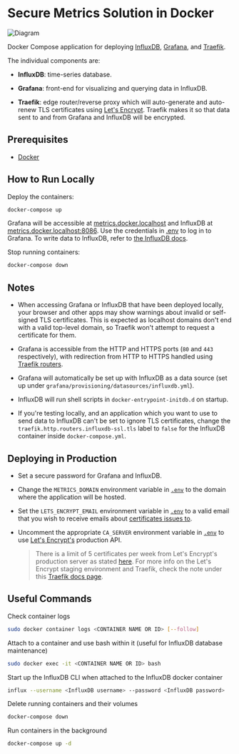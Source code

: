 # Secure Metrics Solution in Docker

![Diagram](docs/diagram.png)

Docker Compose application for deploying [InfluxDB](https://www.influxdata.com/products/influxdb-overview/), [Grafana](https://grafana.com/), and [Traefik](https://containo.us/traefik/).

The individual components are:

- **InfluxDB**: time-series database.

- **Grafana**: front-end for visualizing and querying data in InfluxDB.

- **Traefik**: edge router/reverse proxy which will auto-generate and auto-renew TLS certificates using [Let's Encrypt](https://letsencrypt.org/). Traefik makes it so that data sent to and from Grafana and InfluxDB will be encrypted.

## Prerequisites

- [Docker](https://docs.docker.com/get-docker/)

## How to Run Locally

Deploy the containers:

```bash
docker-compose up
```

Grafana will be accessible at [metrics.docker.localhost](http://metrics.docker.localhost) and InfluxDB at [metrics.docker.localhost:8086](http://metrics.docker.localhost:8086). Use the credentials in [.env](.env) to log in to Grafana. To write data to InfluxDB, refer to [the InfluxDB docs](https://docs.influxdata.com/influxdb/v2.7/write-data/).

Stop running containers:

```bash
docker-compose down
```

## Notes

- When accessing Grafana or InfluxDB that have been deployed locally, your browser and other apps may show warnings about invalid or self-signed TLS certificates. This is expected as localhost domains don't end with a valid top-level domain, so Traefik won't attempt to request a certificate for them.

- Grafana is accessible from the HTTP and HTTPS ports (`80` and `443` respectively), with redirection from HTTP to HTTPS handled using [Traefik routers](https://doc.traefik.io/traefik/routing/routers/).

- Grafana will automatically be set up with InfluxDB as a data source (set up under `grafana/provisioning/datasources/influxdb.yml`).

- InfluxDB will run shell scripts in `docker-entrypoint-initdb.d` on startup.

- If you're testing locally, and an application which you want to use to send data to InfluxDB can't be set to ignore TLS certificates, change the `traefik.http.routers.influxdb-ssl.tls` label to `false` for the InfluxDB container inside `docker-compose.yml`.

## Deploying in Production

- Set a secure password for Grafana and InfluxDB.

- Change the `METRICS_DOMAIN` environment variable in [`.env`](./.env) to the domain where the application will be hosted.

- Set the `LETS_ENCRYPT_EMAIL` environment variable in [`.env`](./.env) to a valid email that you wish to receive emails about [certificates issues to](https://cert-manager.io/docs/configuration/acme/#creating-a-basic-acme-issuer).

- Uncomment the appropriate `CA_SERVER` environment variable in [`.env`](./.env) to use [Let's Encrypt's](https://letsencrypt.org/) production API.

  > There is a limit of 5 certificates per week from Let's Encrypt's production server as stated [here](https://letsencrypt.org/docs/rate-limits/). For more info on the Let's Encrypt staging environment and Traefik, check the note under this [Traefik docs page](https://docs.traefik.io/v2.0/user-guides/docker-compose/acme-tls/#setup).

## Useful Commands

Check container logs

```bash
sudo docker container logs <CONTAINER NAME OR ID> [--follow]
```

Attach to a container and use bash within it (useful for InfluxDB database maintenance)

```bash
sudo docker exec -it <CONTAINER NAME OR ID> bash
```

Start up the InfluxDB CLI when attached to the InfluxDB docker container

```bash
influx --username <InfluxDB username> --password <InfluxDB password>
```

Delete running containers and their volumes

```bash
docker-compose down
```

Run containers in the background

```bash
docker-compose up -d
```
